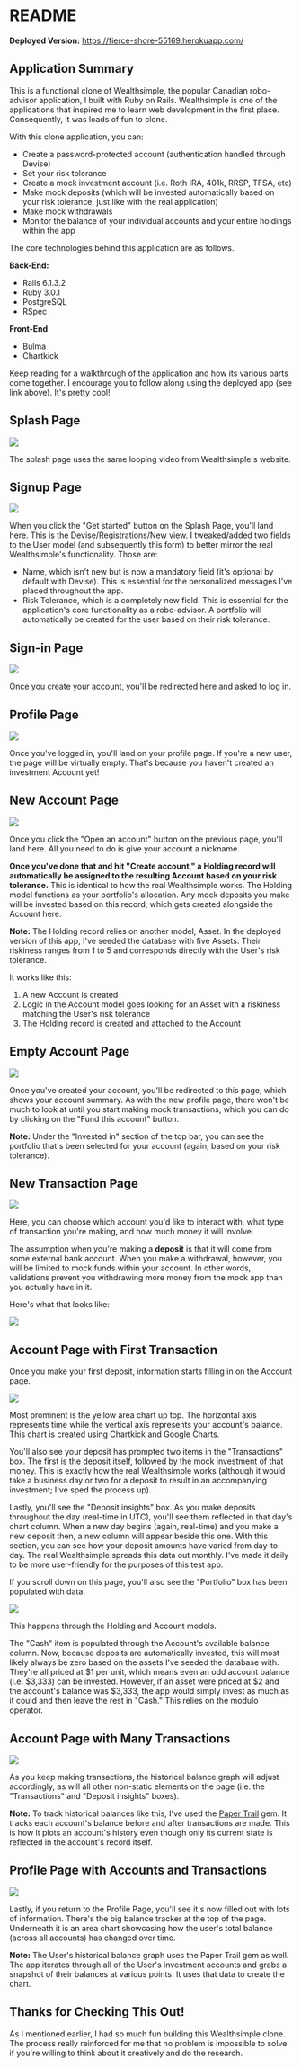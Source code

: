 # README

**Deployed Version:** https://fierce-shore-55169.herokuapp.com/

## Application Summary

This is a functional clone of Wealthsimple, the popular Canadian robo-advisor application, I built with Ruby on Rails. Wealthsimple is one of the applications that inspired me to learn web development in the first place. Consequently, it was loads of fun to clone.

With this clone application, you can:

- Create a password-protected account (authentication handled through Devise)
- Set your risk tolerance
- Create a mock investment account (i.e. Roth IRA, 401k, RRSP, TFSA, etc)
- Make mock deposits (which will be invested automatically based on your risk tolerance, just like with the real application)
- Make mock withdrawals
- Monitor the balance of your individual accounts and your entire holdings within the app

The core technologies behind this application are as follows.

**Back-End:**

- Rails 6.1.3.2
- Ruby 3.0.1
- PostgreSQL
- RSpec

**Front-End**

- Bulma
- Chartkick

Keep reading for a walkthrough of the application and how its various parts come together. I encourage you to follow along using the deployed app (see link above). It's pretty cool!

## Splash Page

<img src="https://github.com/brandonricharda/wealthsimple-clone/blob/main/app/assets/images/wealthsimple-clone-homepage.png">

The splash page uses the same looping video from Wealthsimple's website.

## Signup Page

<img src="https://github.com/brandonricharda/wealthsimple-clone/blob/main/app/assets/images/wealthsimple-clone-signup.png">

When you click the "Get started" button on the Splash Page, you'll land here. This is the Devise/Registrations/New view. I tweaked/added two fields to the User model (and subsequently this form) to better mirror the real Wealthsimple's functionality. Those are:

- Name, which isn't new but is now a mandatory field (it's optional by default with Devise). This is essential for the personalized messages I've placed throughout the app.
- Risk Tolerance, which is a completely new field. This is essential for the application's core functionality as a robo-advisor. A portfolio will automatically be created for the user based on their risk tolerance.

## Sign-in Page

<img src="https://github.com/brandonricharda/wealthsimple-clone/blob/main/app/assets/images/wealthsimple-clone-login.png">

Once you create your account, you'll be redirected here and asked to log in.

## Profile Page

<img src="https://github.com/brandonricharda/wealthsimple-clone/blob/main/app/assets/images/wealthsimple-clone-empty-profile.png">

Once you've logged in, you'll land on your profile page. If you're a new user, the page will be virtually empty. That's because you haven't created an investment Account yet!

## New Account Page

<img src="https://github.com/brandonricharda/wealthsimple-clone/blob/main/app/assets/images/wealthsimple-clone-new-account-page.png">

Once you click the "Open an account" button on the previous page, you'll land here. All you need to do is give your account a nickname.

**Once you've done that and hit "Create account," a Holding record will automatically be assigned to the resulting Account based on your risk tolerance.** This is identical to how the real Wealthsimple works. The Holding model functions as your portfolio's allocation. Any mock deposits you make will be invested based on this record, which gets created alongside the Account here.

**Note:** The Holding record relies on another model, Asset. In the deployed version of this app, I've seeded the database with five Assets. Their riskiness ranges from 1 to 5 and corresponds directly with the User's risk tolerance.

It works like this:

1. A new Account is created
2. Logic in the Account model goes looking for an Asset with a riskiness matching the User's risk tolerance
3. The Holding record is created and attached to the Account

## Empty Account Page

<img src="https://github.com/brandonricharda/wealthsimple-clone/blob/main/app/assets/images/wealthsimple-clone-empty-account.png">

Once you've created your account, you'll be redirected to this page, which shows your account summary. As with the new profile page, there won't be much to look at until you start making mock transactions, which you can do by clicking on the "Fund this account" button.

**Note:** Under the "Invested in" section of the top bar, you can see the portfolio that's been selected for your account (again, based on your risk tolerance).

## New Transaction Page

<img src="https://github.com/brandonricharda/wealthsimple-clone/blob/main/app/assets/images/wealthsimple-clone-new-transaction-page.png">

Here, you can choose which account you'd like to interact with, what type of transaction you're making, and how much money it will involve.

The assumption when you're making a **deposit** is that it will come from some external bank account. When you make a withdrawal, however, you will be limited to mock funds within your account. In other words, validations prevent you withdrawing more money from the mock app than you actually have in it.

Here's what that looks like:

<img src="https://github.com/brandonricharda/wealthsimple-clone/blob/main/app/assets/images/wealthsimple-clone-withdrawal-error.png">

## Account Page with First Transaction

Once you make your first deposit, information starts filling in on the Account page.

<img src="https://github.com/brandonricharda/wealthsimple-clone/blob/main/app/assets/images/wealthsimple-clone-first-deposit.png">

Most prominent is the yellow area chart up top. The horizontal axis represents time while the vertical axis represents your account's balance. This chart is created using Chartkick and Google Charts.

You'll also see your deposit has prompted two items in the "Transactions" box. The first is the deposit itself, followed by the mock investment of that money. This is exactly how the real Wealthsimple works (although it would take a business day or two for a deposit to result in an accompanying investment; I've sped the process up).

Lastly, you'll see the "Deposit insights" box. As you make deposits throughout the day (real-time in UTC), you'll see them reflected in that day's chart column. When a new day begins (again, real-time) and you make a new deposit then, a new column will appear beside this one. With this section, you can see how your deposit amounts have varied from day-to-day. The real Wealthsimple spreads this data out monthly. I've made it daily to be more user-friendly for the purposes of this test app.

If you scroll down on this page, you'll also see the "Portfolio" box has been populated with data. 

<img src="https://github.com/brandonricharda/wealthsimple-clone/blob/main/app/assets/images/wealthsimple-clone-first-deposit-02.png">

This happens through the Holding and Account models. 

The "Cash" item is populated through the Account's available balance column. Now, because deposits are automatically invested, this will most likely always be zero based on the assets I've seeded the database with. They're all priced at $1 per unit, which means even an odd account balance (i.e. $3,333) can be invested. However, if an asset were priced at $2 and the account's balance was $3,333, the app would simply invest as much as it could and then leave the rest in "Cash." This relies on the modulo operator.

## Account Page with Many Transactions

<img src="https://github.com/brandonricharda/wealthsimple-clone/blob/main/app/assets/images/wealthsimple-clone-many-deposits.png">

As you keep making transactions, the historical balance graph will adjust accordingly, as will all other non-static elements on the page (i.e. the "Transactions" and "Deposit insights" boxes).

**Note:** To track historical balances like this, I've used the <a href="https://github.com/paper-trail-gem/paper_trail">Paper Trail</a> gem. It tracks each account's balance before and after transactions are made. This is how it plots an account's history even though only its current state is reflected in the account's record itself.

## Profile Page with Accounts and Transactions

<img src="https://github.com/brandonricharda/wealthsimple-clone/blob/main/app/assets/images/wealthsimple-clone-profile-page-many-transactions.png">

Lastly, if you return to the Profile Page, you'll see it's now filled out with lots of information. There's the big balance tracker at the top of the page. Underneath it is an area chart showcasing how the user's total balance (across all accounts) has changed over time.

**Note:** The User's historical balance graph uses the Paper Trail gem as well. The app iterates through all of the User's investment accounts and grabs a snapshot of their balances at various points. It uses that data to create the chart.

## Thanks for Checking This Out!

As I mentioned earlier, I had so much fun building this Wealthsimple clone. The process really reinforced for me that no problem is impossible to solve if you're willing to think about it creatively and do the research.
